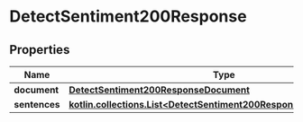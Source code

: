 
# DetectSentiment200Response

## Properties
Name | Type | Description | Notes
------------ | ------------- | ------------- | -------------
**document** | [**DetectSentiment200ResponseDocument**](DetectSentiment200ResponseDocument.md) |  |  [optional]
**sentences** | [**kotlin.collections.List&lt;DetectSentiment200ResponseSentencesInner&gt;**](DetectSentiment200ResponseSentencesInner.md) |  |  [optional]



